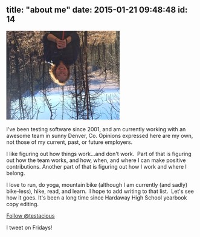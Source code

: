 title: "about me"
date: 2015-01-21 09:48:48
id: 14
---

[![Me](selfie.jpg "It's me!")](selfie.jpg)

I've been testing software since 2001, and am currently working with an awesome team in sunny Denver, Co. Opinions expressed here are my own, not those of my current, past, or future employers.

I like figuring out how things work...and don't work.  Part of that is figuring out how the team works, and how, when, and where I can make positive contributions. Another part of that is figuring out how I work and where I belong.

I love to run, do yoga, mountain bike (although I am currently (and sadly) bike-less), hike, read, and learn.  I hope to add writing to that list.  Let's see how it goes.  It's been a long time since Hardaway High School yearbook copy editing.

<a href="https://twitter.com/testacious" class="twitter-follow-button" data-show-count="false" data-size="large">Follow @testacious</a>

I tweet on Fridays!

<script>!function(d,s,id){var js,fjs=d.getElementsByTagName(s)[0],p=/^http:/.test(d.location)?'http':'https';if(!d.getElementById(id)){js=d.createElement(s);js.id=id;js.src=p+'://platform.twitter.com/widgets.js';fjs.parentNode.insertBefore(js,fjs);}}(document, 'script', 'twitter-wjs');</script>
